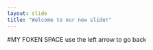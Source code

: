 ```yaml
---
layout: slide
title: "Welcome to our new slide!"
---
```

#MY FOKEN SPACE
use the left arrow to go back
